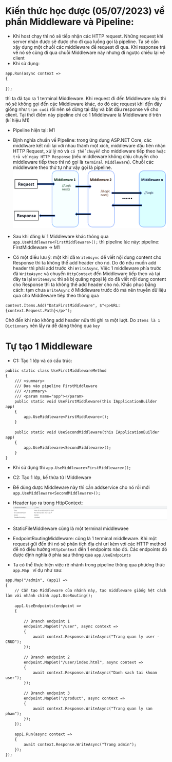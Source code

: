 # Kiến thức học được (05/07/2023) về phần Middleware và Pipeline:
- Khi host chạy thì nó sẽ tiếp nhận các HTTP request. Những request khi server nhận được sẽ được cho đi qua luồng gọi là pipeline. Ta sẽ cần xậy dựng một chuỗi các middleware để request đi qua. Khi response trả về nó sẽ cũng đi qua chuỗi Middleware này nhưng đi ngược chiều lại về client
- Khi sử dụng:
```
app.Run(async context =>
{
    
});
```
thì ta đã tạo ra 1 terminal Middleware. Khi request đi đến Middleware này thì nó sẽ không gọi đến các Middleware khác, do đó các request khi đến đây giống như `trạm cuối` rồi nên sẽ dừng tại đây và bắt đầu response về cho client. Tại thời điểm này pipeline chỉ có 1 Middleware là Middleware ở trên (kí hiệu M1)
+ Pipeline hiện tại: M1
- Định nghĩa chuẩn về Pipeline: trong ứng dụng ASP.NET Core, các middlware kết nối lại với nhau thành một xích, middleware đầu tiên nhận HTTP Request, xử lý nó và `có thể chuyển` cho middleware tiếp theo `hoặc trả về ngay HTTP Response` (nếu middleware không chịu chuyển cho middleware tiếp theo thì nó gọi là `terminal Middleware`). Chuỗi các middleware theo thứ tự như vậy gọi là pipeline.
![Alt text](image.png)
- Sau khi đăng kí 1 Middleware khác thông qua `app.UseMiddleware<FirstMiddleware>();` thì pipeline lúc này:
pipeline: FirstMiddleware -> M1

- Có một điều lưu ý: một khi đã `WriteAsync` để viết nội dung content cho Response thì ta không thể add header cho nó. Do đó nếu muốn add header thì phải add trước khi `WriteAsync`. Việc 1 middleware phía trước đã `WriteAsync` và chuyển `HttpContext` đến Middleware tiếp theo và tại đây ta lại `WriteAsync` thì sẽ bị quăng ngoại lệ do đã viết nội dung content cho Response thì ta không thể add header cho nó. Khắc phục bằng cách: tạm chưa `WriteAsync` ở Middleware trước đó mà nên truyền dữ liệu qua cho Middleware tiếp theo thông qua 
```
context.Items.Add("DataFirstMiddleware", $"<p>URL: {context.Request.Path}</p>");
```
Chờ đến khi nào không add header nữa thì ghi ra một lượt. Do `Items là 1 Dictionary` nên lấy ra dễ dàng thông qua `key`
# Tự tạo 1 Middleware
- C1: Tạo 1 lớp và có cấu trúc:
```
public static class UseFirstMiddlewareMethod
{
    /// <summary>
    /// Đưa vào pipeline FirstMiddleware
    /// </summary>
    /// <param name="app"></param>
    public static void UseFirstMiddleware(this IApplicationBuilder app)
    {
        app.UseMiddleware<FirstMiddleware>();
    }

    public static void UseSecondMiddleware(this IApplicationBuilder app)
    {
        app.UseMiddleware<SecondMiddleware>();
    }
}
```
+ Khi sử dụng thì `app.UseMiddleware<FirstMiddleware>();`
- C2: Tạo 1 lớp, kế thừa từ IMiddleware
+ Để dùng được Middleware này thì cần addservice cho nó rồi mới `app.UseMiddleware<SecondMiddleware>();`
- Header tạo ra trong HttpContext:
![Alt text](image-1.png)

- StaticFileMiddleware cũng là một terminal middlewaee
- EndpointRoutingMiddleware: cũng là 1 terminal middleware. Khi một request gửi đến thì nó sẽ phân tích địa chỉ url kèm với các HTTP method để nó điều hướng `HttpContext` đến 1 endpoints nào đó. Các endpoints đó được định nghĩa ở phía sau thông qua `app.UseEndpoints`

- Ta có thể thực hiện việc rẽ nhánh trong pipeline thông qua phương thức `app.Map ` ví dụ như sau:
```
app.Map("/admin", (app1) =>
{
    // Cần tạo Middleware của nhánh này, tạo middleware giống hệt cách làm với nhánh chính app1.UseRouting();

    app1.UseEndpoints(endpoint =>
    {

        // Branch endpoint 1
        endpoint.MapGet("/user", async context =>
        {
            await context.Response.WriteAsync("Trang quan ly user - CRUD");
        });

        // Branch endpoint 2
        endpoint.MapGet("/user/index.html", async context =>
        {
            await context.Response.WriteAsync("Danh sach tai khoan user");
        });

        // Branch endpoint 3
        endpoint.MapGet("/product", async context =>
        {
            await context.Response.WriteAsync("Trang quan ly san pham");
        });
    });

    app1.Run(async context =>
    {
        await context.Response.WriteAsync("Trang admin");
    });
});
```